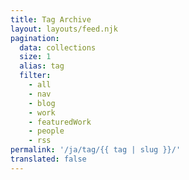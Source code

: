 ```yaml
---
title: Tag Archive
layout: layouts/feed.njk
pagination:
  data: collections
  size: 1
  alias: tag
  filter:
    - all
    - nav
    - blog
    - work
    - featuredWork
    - people
    - rss
permalink: '/ja/tag/{{ tag | slug }}/'
translated: false
---
```


